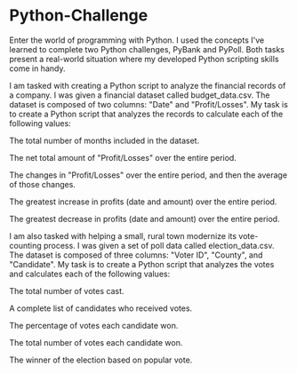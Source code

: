 # Python-Challenge
Enter the world of programming with Python. I used the concepts I've learned to complete two Python challenges, PyBank and PyPoll. Both tasks present a real-world situation where my developed Python scripting skills come in handy.

I am tasked with creating a Python script to analyze the financial records of a company. I was given a financial dataset called budget_data.csv. The dataset is composed of two columns: "Date" and "Profit/Losses".
My task is to create a Python script that analyzes the records to calculate each of the following values:

The total number of months included in the dataset.

The net total amount of "Profit/Losses" over the entire period.

The changes in "Profit/Losses" over the entire period, and then the average of those changes.

The greatest increase in profits (date and amount) over the entire period.

The greatest decrease in profits (date and amount) over the entire period.

I am also tasked with helping a small, rural town modernize its vote-counting process. I was given a set of poll data called election_data.csv. The dataset is composed of three columns: "Voter ID", "County", and "Candidate". My task is to create a Python script that analyzes the votes and calculates each of the following values:

The total number of votes cast.

A complete list of candidates who received votes.

The percentage of votes each candidate won.

The total number of votes each candidate won.

The winner of the election based on popular vote.
